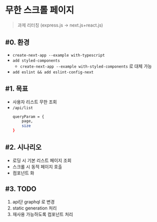 # 무한 스크롤 페이지
> 과제 리터칭 (express.js -> next.js+react.js)

## #0. 환경
- ```create-next-app --example with-typescript```
- ```add styled-components```
  - ```create-next-app --example with-styled-components``` 로 대체 가능
- ```add eslint && add eslint-config-next```

## #1. 목표
- 사용자 리스트 무한 조회
- ```/api/list```
    ```bash
    queryParam = {
        page,
        size
    }
    ```

## #2. 시나리오
- 로딩 시 기본 리스트 페이지 조회
- 스크롤 시 동적 페이지 호출
- 컴포넌트 화 


## #3. TODO
1. api단 graphql 로 변경
1. static generation 처리
1. 재사용 가능하도록 컴포넌트 처리